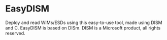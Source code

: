 # EasyDISM
Deploy and read WIMs/ESDs using this easy-to-use tool, made using DISM and C.
EasyDISM is based on DISm. DISM is a Microsoft product, all rights reserved.
